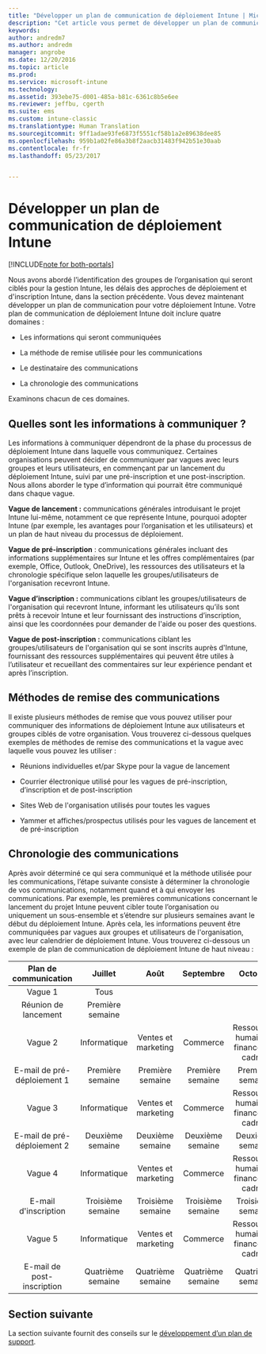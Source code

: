 ```yaml
---
title: "Développer un plan de communication de déploiement Intune | Microsoft Docs"
description: "Cet article vous permet de développer un plan de communication de déploiement dans le cadre de la conception et de l&quot;implémentation d&quot;un cloud Microsoft Intune uniquement."
keywords: 
author: andredm7
ms.author: andredm
manager: angrobe
ms.date: 12/20/2016
ms.topic: article
ms.prod: 
ms.service: microsoft-intune
ms.technology: 
ms.assetid: 393ebe75-d001-485a-b81c-6361c8b5e6ee
ms.reviewer: jeffbu, cgerth
ms.suite: ems
ms.custom: intune-classic
ms.translationtype: Human Translation
ms.sourcegitcommit: 9ff1adae93fe6873f5551cf58b1a2e89638dee85
ms.openlocfilehash: 959b1a02fe86a3b8f2aacb31483f942b51e30aab
ms.contentlocale: fr-fr
ms.lasthandoff: 05/23/2017


---
```


# <a name="develop-an-intune-rollout-communication-plan"></a>Développer un plan de communication de déploiement Intune

[!INCLUDE[note for both-portals](../includes/note-for-both-portals.md)]

Nous avons abordé l’identification des groupes de l’organisation qui seront ciblés pour la gestion Intune, les délais des approches de déploiement et d'inscription Intune, dans la section précédente. Vous devez maintenant développer un plan de communication pour votre déploiement Intune. Votre plan de communication de déploiement Intune doit inclure quatre domaines :

-   Les informations qui seront communiquées

-   La méthode de remise utilisée pour les communications

-   Le destinataire des communications

-   La chronologie des communications

Examinons chacun de ces domaines.

## <a name="what-needs-to-be-communicated"></a>Quelles sont les informations à communiquer ?

Les informations à communiquer dépendront de la phase du processus de déploiement Intune dans laquelle vous communiquez. Certaines organisations peuvent décider de communiquer par vagues avec leurs groupes et leurs utilisateurs, en commençant par un lancement du déploiement Intune, suivi par une pré-inscription et une post-inscription. Nous allons aborder le type d’information qui pourrait être communiqué dans chaque vague.

**Vague de lancement :** communications générales introduisant le projet Intune lui-même, notamment ce que représente Intune, pourquoi adopter Intune (par exemple, les avantages pour l’organisation et les utilisateurs) et un plan de haut niveau du processus de déploiement.

**Vague de pré-inscription** : communications générales incluant des informations supplémentaires sur Intune et les offres complémentaires (par exemple, Office, Outlook, OneDrive), les ressources des utilisateurs et la chronologie spécifique selon laquelle les groupes/utilisateurs de l'organisation recevront Intune.

**Vague d’inscription :** communications ciblant les groupes/utilisateurs de l'organisation qui recevront Intune, informant les utilisateurs qu’ils sont prêts à recevoir Intune et leur fournissant des instructions d’inscription, ainsi que les coordonnées pour demander de l'aide ou poser des questions.

**Vague de post-inscription :** communications ciblant les groupes/utilisateurs de l'organisation qui se sont inscrits auprès d'Intune, fournissant des ressources supplémentaires qui peuvent être utiles à l’utilisateur et recueillant des commentaires sur leur expérience pendant et après l’inscription.

## <a name="communication-delivery-methods"></a>Méthodes de remise des communications

Il existe plusieurs méthodes de remise que vous pouvez utiliser pour communiquer des informations de déploiement Intune aux utilisateurs et groupes ciblés de votre organisation. Vous trouverez ci-dessous quelques exemples de méthodes de remise des communications et la vague avec laquelle vous pouvez les utiliser :

-   Réunions individuelles et/par Skype pour la vague de lancement

-   Courrier électronique utilisé pour les vagues de pré-inscription, d’inscription et de post-inscription

-   Sites Web de l'organisation utilisés pour toutes les vagues

-   Yammer et affiches/prospectus utilisés pour les vagues de lancement et de pré-inscription

## <a name="communications-timeline"></a>Chronologie des communications

Après avoir déterminé ce qui sera communiqué et la méthode utilisée pour les communications, l’étape suivante consiste à déterminer la chronologie de vos communications, notamment quand et à qui envoyer les communications. Par exemple, les premières communications concernant le lancement du projet Intune peuvent cibler toute l’organisation ou uniquement un sous-ensemble et s’étendre sur plusieurs semaines avant le début du déploiement Intune. Après cela, les informations peuvent être communiquées par vagues aux groupes et utilisateurs de l'organisation, avec leur calendrier de déploiement Intune. Vous trouverez ci-dessous un exemple de plan de communication de déploiement Intune de haut niveau :

  | **Plan de communication** | **Juillet** | **Août** | **Septembre** | **Octobre** |
|:---:|:---:|:---:|:---:|:---:|
| Vague 1  | Tous |  |  |  |                                                         
| Réunion de lancement | Première semaine |  |  |  |                                                         
| Vague 2 | Informatique | Ventes et marketing | Commerce | Ressources humaines, finances et cadres |
| E-mail de pré-déploiement 1 | Première semaine | Première semaine | Première semaine | Première semaine |
| Vague 3 | Informatique | Ventes et marketing | Commerce | Ressources humaines, finances et cadres |
| E-mail de pré-déploiement 2 | Deuxième semaine | Deuxième semaine | Deuxième semaine | Deuxième semaine |
| Vague 4 | Informatique | Ventes et marketing | Commerce | Ressources humaines, finances et cadres |
| E-mail d'inscription | Troisième semaine | Troisième semaine | Troisième semaine | Troisième semaine |
| Vague 5 | Informatique | Ventes et marketing | Commerce | Ressources humaines, finances et cadres |
| E-mail de post-inscription | Quatrième semaine | Quatrième semaine | Quatrième semaine | Quatrième semaine |

## <a name="next-section"></a>Section suivante

La section suivante fournit des conseils sur le [développement d’un plan de support](section-6-develop-a-support-plan.md).

